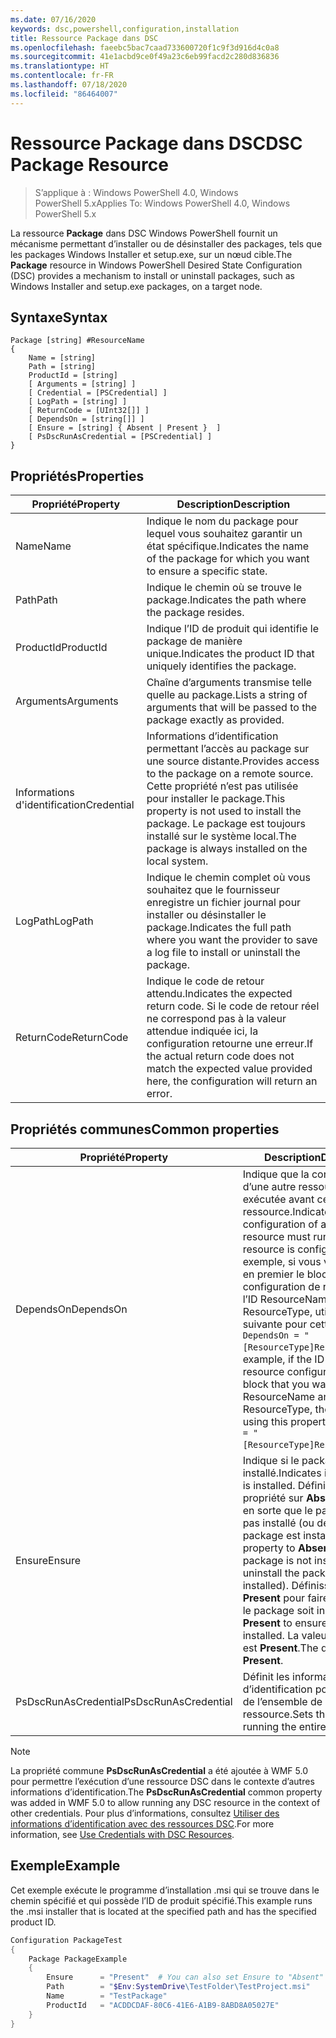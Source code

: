 ```yaml
---
ms.date: 07/16/2020
keywords: dsc,powershell,configuration,installation
title: Ressource Package dans DSC
ms.openlocfilehash: faeebc5bac7caad733600720f1c9f3d916d4c0a8
ms.sourcegitcommit: 41e1acbd9ce0f49a23c6eb99facd2c280d836836
ms.translationtype: HT
ms.contentlocale: fr-FR
ms.lasthandoff: 07/18/2020
ms.locfileid: "86464007"
---
```

# <a name="dsc-package-resource"></a><span data-ttu-id="ce089-103">Ressource Package dans DSC</span><span class="sxs-lookup"><span data-stu-id="ce089-103">DSC Package Resource</span></span>

> <span data-ttu-id="ce089-104">S’applique à : Windows PowerShell 4.0, Windows PowerShell 5.x</span><span class="sxs-lookup"><span data-stu-id="ce089-104">Applies To: Windows PowerShell 4.0, Windows PowerShell 5.x</span></span>

<span data-ttu-id="ce089-105">La ressource **Package** dans DSC Windows PowerShell fournit un mécanisme permettant d’installer ou de désinstaller des packages, tels que les packages Windows Installer et setup.exe, sur un nœud cible.</span><span class="sxs-lookup"><span data-stu-id="ce089-105">The **Package** resource in Windows PowerShell Desired State Configuration (DSC) provides a mechanism to install or uninstall packages, such as Windows Installer and setup.exe packages, on a target node.</span></span>

## <a name="syntax"></a><span data-ttu-id="ce089-106">Syntaxe</span><span class="sxs-lookup"><span data-stu-id="ce089-106">Syntax</span></span>

```Syntax
Package [string] #ResourceName
{
    Name = [string]
    Path = [string]
    ProductId = [string]
    [ Arguments = [string] ]
    [ Credential = [PSCredential] ]
    [ LogPath = [string] ]
    [ ReturnCode = [UInt32[]] ]
    [ DependsOn = [string[]] ]
    [ Ensure = [string] { Absent | Present }  ]
    [ PsDscRunAsCredential = [PSCredential] ]
}
```

## <a name="properties"></a><span data-ttu-id="ce089-107">Propriétés</span><span class="sxs-lookup"><span data-stu-id="ce089-107">Properties</span></span>

|<span data-ttu-id="ce089-108">Propriété</span><span class="sxs-lookup"><span data-stu-id="ce089-108">Property</span></span> |<span data-ttu-id="ce089-109">Description</span><span class="sxs-lookup"><span data-stu-id="ce089-109">Description</span></span> |
|---|---|
|<span data-ttu-id="ce089-110">Name</span><span class="sxs-lookup"><span data-stu-id="ce089-110">Name</span></span> |<span data-ttu-id="ce089-111">Indique le nom du package pour lequel vous souhaitez garantir un état spécifique.</span><span class="sxs-lookup"><span data-stu-id="ce089-111">Indicates the name of the package for which you want to ensure a specific state.</span></span> |
|<span data-ttu-id="ce089-112">Path</span><span class="sxs-lookup"><span data-stu-id="ce089-112">Path</span></span> |<span data-ttu-id="ce089-113">Indique le chemin où se trouve le package.</span><span class="sxs-lookup"><span data-stu-id="ce089-113">Indicates the path where the package resides.</span></span> |
|<span data-ttu-id="ce089-114">ProductId</span><span class="sxs-lookup"><span data-stu-id="ce089-114">ProductId</span></span> |<span data-ttu-id="ce089-115">Indique l’ID de produit qui identifie le package de manière unique.</span><span class="sxs-lookup"><span data-stu-id="ce089-115">Indicates the product ID that uniquely identifies the package.</span></span> |
|<span data-ttu-id="ce089-116">Arguments</span><span class="sxs-lookup"><span data-stu-id="ce089-116">Arguments</span></span> |<span data-ttu-id="ce089-117">Chaîne d’arguments transmise telle quelle au package.</span><span class="sxs-lookup"><span data-stu-id="ce089-117">Lists a string of arguments that will be passed to the package exactly as provided.</span></span> |
|<span data-ttu-id="ce089-118">Informations d'identification</span><span class="sxs-lookup"><span data-stu-id="ce089-118">Credential</span></span> |<span data-ttu-id="ce089-119">Informations d’identification permettant l’accès au package sur une source distante.</span><span class="sxs-lookup"><span data-stu-id="ce089-119">Provides access to the package on a remote source.</span></span> <span data-ttu-id="ce089-120">Cette propriété n’est pas utilisée pour installer le package.</span><span class="sxs-lookup"><span data-stu-id="ce089-120">This property is not used to install the package.</span></span> <span data-ttu-id="ce089-121">Le package est toujours installé sur le système local.</span><span class="sxs-lookup"><span data-stu-id="ce089-121">The package is always installed on the local system.</span></span> |
|<span data-ttu-id="ce089-122">LogPath</span><span class="sxs-lookup"><span data-stu-id="ce089-122">LogPath</span></span> |<span data-ttu-id="ce089-123">Indique le chemin complet où vous souhaitez que le fournisseur enregistre un fichier journal pour installer ou désinstaller le package.</span><span class="sxs-lookup"><span data-stu-id="ce089-123">Indicates the full path where you want the provider to save a log file to install or uninstall the package.</span></span> |
|<span data-ttu-id="ce089-124">ReturnCode</span><span class="sxs-lookup"><span data-stu-id="ce089-124">ReturnCode</span></span> |<span data-ttu-id="ce089-125">Indique le code de retour attendu.</span><span class="sxs-lookup"><span data-stu-id="ce089-125">Indicates the expected return code.</span></span> <span data-ttu-id="ce089-126">Si le code de retour réel ne correspond pas à la valeur attendue indiquée ici, la configuration retourne une erreur.</span><span class="sxs-lookup"><span data-stu-id="ce089-126">If the actual return code does not match the expected value provided here, the configuration will return an error.</span></span> |

## <a name="common-properties"></a><span data-ttu-id="ce089-127">Propriétés communes</span><span class="sxs-lookup"><span data-stu-id="ce089-127">Common properties</span></span>

|<span data-ttu-id="ce089-128">Propriété</span><span class="sxs-lookup"><span data-stu-id="ce089-128">Property</span></span> |<span data-ttu-id="ce089-129">Description</span><span class="sxs-lookup"><span data-stu-id="ce089-129">Description</span></span> |
|---|---|
|<span data-ttu-id="ce089-130">DependsOn</span><span class="sxs-lookup"><span data-stu-id="ce089-130">DependsOn</span></span> |<span data-ttu-id="ce089-131">Indique que la configuration d’une autre ressource doit être exécutée avant celle de cette ressource.</span><span class="sxs-lookup"><span data-stu-id="ce089-131">Indicates that the configuration of another resource must run before this resource is configured.</span></span> <span data-ttu-id="ce089-132">Par exemple, si vous voulez exécuter en premier le bloc de script de configuration de ressource ayant l’ID ResourceName et le type ResourceType, utilisez la syntaxe suivante pour cette propriété : `DependsOn = "[ResourceType]ResourceName"`.</span><span class="sxs-lookup"><span data-stu-id="ce089-132">For example, if the ID of the resource configuration script block that you want to run first is ResourceName and its type is ResourceType, the syntax for using this property is `DependsOn = "[ResourceType]ResourceName"`.</span></span> |
|<span data-ttu-id="ce089-133">Ensure</span><span class="sxs-lookup"><span data-stu-id="ce089-133">Ensure</span></span> |<span data-ttu-id="ce089-134">Indique si le package est installé.</span><span class="sxs-lookup"><span data-stu-id="ce089-134">Indicates if the package is installed.</span></span> <span data-ttu-id="ce089-135">Définissez cette propriété sur **Absent** pour faire en sorte que le package ne soit pas installé (ou désinstallé, si le package est installé).</span><span class="sxs-lookup"><span data-stu-id="ce089-135">Set this property to **Absent** to ensure the package is not installed (or uninstall the package if it is installed).</span></span> <span data-ttu-id="ce089-136">Définissez-la sur **Present** pour faire en sorte que le package soit installé.</span><span class="sxs-lookup"><span data-stu-id="ce089-136">Set it to **Present** to ensure the package is installed.</span></span> <span data-ttu-id="ce089-137">La valeur par défaut est **Present**.</span><span class="sxs-lookup"><span data-stu-id="ce089-137">The default value is **Present**.</span></span> |
|<span data-ttu-id="ce089-138">PsDscRunAsCredential</span><span class="sxs-lookup"><span data-stu-id="ce089-138">PsDscRunAsCredential</span></span> |<span data-ttu-id="ce089-139">Définit les informations d’identification pour l’exécution de l’ensemble de la ressource.</span><span class="sxs-lookup"><span data-stu-id="ce089-139">Sets the credential for running the entire resource as.</span></span> |

> [!NOTE]
> <span data-ttu-id="ce089-140">La propriété commune **PsDscRunAsCredential** a été ajoutée à WMF 5.0 pour permettre l’exécution d’une ressource DSC dans le contexte d’autres informations d’identification.</span><span class="sxs-lookup"><span data-stu-id="ce089-140">The **PsDscRunAsCredential** common property was added in WMF 5.0 to allow running any DSC resource in the context of other credentials.</span></span> <span data-ttu-id="ce089-141">Pour plus d’informations, consultez [Utiliser des informations d’identification avec des ressources DSC](../../../configurations/runasuser.md).</span><span class="sxs-lookup"><span data-stu-id="ce089-141">For more information, see [Use Credentials with DSC Resources](../../../configurations/runasuser.md).</span></span>

## <a name="example"></a><span data-ttu-id="ce089-142">Exemple</span><span class="sxs-lookup"><span data-stu-id="ce089-142">Example</span></span>

<span data-ttu-id="ce089-143">Cet exemple exécute le programme d’installation .msi qui se trouve dans le chemin spécifié et qui possède l’ID de produit spécifié.</span><span class="sxs-lookup"><span data-stu-id="ce089-143">This example runs the .msi installer that is located at the specified path and has the specified product ID.</span></span>

```powershell
Configuration PackageTest
{
    Package PackageExample
    {
        Ensure      = "Present"  # You can also set Ensure to "Absent"
        Path        = "$Env:SystemDrive\TestFolder\TestProject.msi"
        Name        = "TestPackage"
        ProductId   = "ACDDCDAF-80C6-41E6-A1B9-8ABD8A05027E"
    }
}
```
